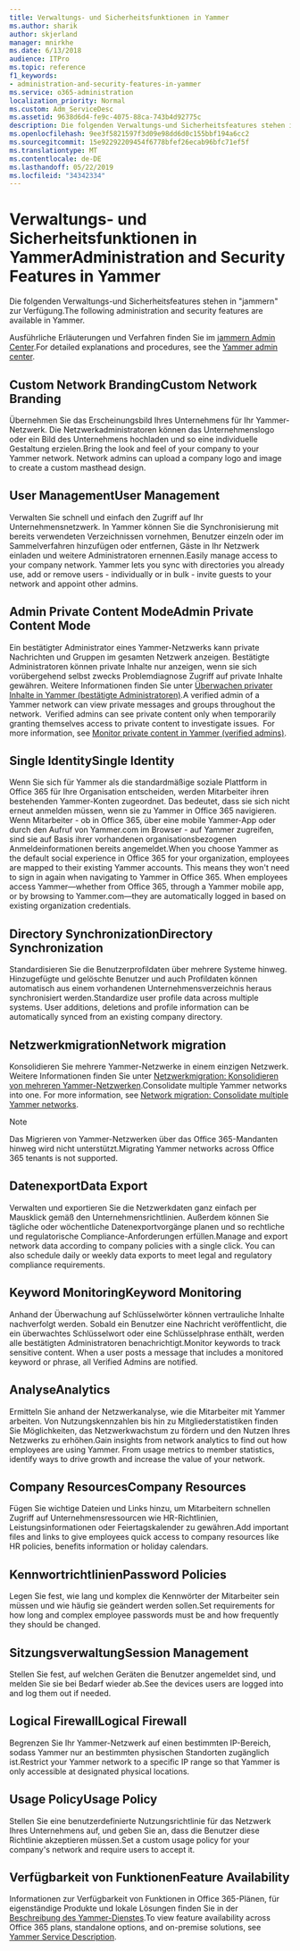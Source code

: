 ```yaml
---
title: Verwaltungs- und Sicherheitsfunktionen in Yammer
ms.author: sharik
author: skjerland
manager: mnirkhe
ms.date: 6/13/2018
audience: ITPro
ms.topic: reference
f1_keywords:
- administration-and-security-features-in-yammer
ms.service: o365-administration
localization_priority: Normal
ms.custom: Adm_ServiceDesc
ms.assetid: 9638d6d4-fe9c-4075-88ca-743b4d92775c
description: Die folgenden Verwaltungs-und Sicherheitsfeatures stehen in "jammern" zur Verfügung.
ms.openlocfilehash: 9ee3f5821597f3d09e98dd6d0c155bbf194a6cc2
ms.sourcegitcommit: 15e92292209454f6778bfef26ecab96bfc71ef5f
ms.translationtype: MT
ms.contentlocale: de-DE
ms.lasthandoff: 05/22/2019
ms.locfileid: "34342334"
---
```

# <a name="administration-and-security-features-in-yammer"></a><span data-ttu-id="4870e-103">Verwaltungs- und Sicherheitsfunktionen in Yammer</span><span class="sxs-lookup"><span data-stu-id="4870e-103">Administration and Security Features in Yammer</span></span>

<span data-ttu-id="4870e-104">Die folgenden Verwaltungs-und Sicherheitsfeatures stehen in "jammern" zur Verfügung.</span><span class="sxs-lookup"><span data-stu-id="4870e-104">The following administration and security features are available in Yammer.</span></span>
  
<span data-ttu-id="4870e-105">Ausführliche Erläuterungen und Verfahren finden Sie im [jammern Admin Center](https://go.microsoft.com/fwlink/?LinkId=869688).</span><span class="sxs-lookup"><span data-stu-id="4870e-105">For detailed explanations and procedures, see the [Yammer admin center](https://go.microsoft.com/fwlink/?LinkId=869688).</span></span>
  
## <a name="custom-network-branding"></a><span data-ttu-id="4870e-106">Custom Network Branding</span><span class="sxs-lookup"><span data-stu-id="4870e-106">Custom Network Branding</span></span>
<span data-ttu-id="4870e-107"><a name="bkmk_CustomNetworkBranding"> </a></span><span class="sxs-lookup"><span data-stu-id="4870e-107"></span></span>

<span data-ttu-id="4870e-p101">Übernehmen Sie das Erscheinungsbild Ihres Unternehmens für Ihr Yammer-Netzwerk. Die Netzwerkadministratoren können das Unternehmenslogo oder ein Bild des Unternehmens hochladen und so eine individuelle Gestaltung erzielen.</span><span class="sxs-lookup"><span data-stu-id="4870e-p101">Bring the look and feel of your company to your Yammer network. Network admins can upload a company logo and image to create a custom masthead design.</span></span>
  
## <a name="user-management"></a><span data-ttu-id="4870e-110">User Management</span><span class="sxs-lookup"><span data-stu-id="4870e-110">User Management</span></span>
<span data-ttu-id="4870e-111"><a name="bkmk_UserManagement"> </a></span><span class="sxs-lookup"><span data-stu-id="4870e-111"></span></span>

<span data-ttu-id="4870e-p102">Verwalten Sie schnell und einfach den Zugriff auf Ihr Unternehmensnetzwerk. In Yammer können Sie die Synchronisierung mit bereits verwendeten Verzeichnissen vornehmen, Benutzer einzeln oder im Sammelverfahren hinzufügen oder entfernen, Gäste in Ihr Netzwerk einladen und weitere Administratoren ernennen.</span><span class="sxs-lookup"><span data-stu-id="4870e-p102">Easily manage access to your company network. Yammer lets you sync with directories you already use, add or remove users - individually or in bulk - invite guests to your network and appoint other admins.</span></span>
  
## <a name="admin-private-content-mode"></a><span data-ttu-id="4870e-114">Admin Private Content Mode</span><span class="sxs-lookup"><span data-stu-id="4870e-114">Admin Private Content Mode</span></span>
<span data-ttu-id="4870e-115"><a name="bkmk_AdminPrivate"> </a></span><span class="sxs-lookup"><span data-stu-id="4870e-115"></span></span>

<span data-ttu-id="4870e-p103">Ein bestätigter Administrator eines Yammer-Netzwerks kann private Nachrichten und Gruppen im gesamten Netzwerk anzeigen. Bestätigte Administratoren können private Inhalte nur anzeigen, wenn sie sich vorübergehend selbst zwecks Problemdiagnose Zugriff auf private Inhalte gewähren. Weitere Informationen finden Sie unter [Überwachen privater Inhalte in Yammer (bestätigte Administratoren)](https://go.microsoft.com/fwlink/?LinkId=627479).</span><span class="sxs-lookup"><span data-stu-id="4870e-p103">A verified admin of a Yammer network can view private messages and groups throughout the network.  Verified admins can see private content only when temporarily granting themselves access to private content to investigate issues.  For more information, see [Monitor private content in Yammer (verified admins)](https://go.microsoft.com/fwlink/?LinkId=627479).</span></span>
  
## <a name="single-identity"></a><span data-ttu-id="4870e-119">Single Identity</span><span class="sxs-lookup"><span data-stu-id="4870e-119">Single Identity</span></span>
<span data-ttu-id="4870e-120"><a name="bkmk_o365_user_mapping"> </a></span><span class="sxs-lookup"><span data-stu-id="4870e-120"></span></span>

<span data-ttu-id="4870e-p104">Wenn Sie sich für Yammer als die standardmäßige soziale Plattform in Office 365 für Ihre Organisation entscheiden, werden Mitarbeiter ihren bestehenden Yammer-Konten zugeordnet. Das bedeutet, dass sie sich nicht erneut anmelden müssen, wenn sie zu Yammer in Office 365 navigieren. Wenn Mitarbeiter - ob in Office 365, über eine mobile Yammer-App oder durch den Aufruf von Yammer.com im Browser - auf Yammer zugreifen, sind sie auf Basis ihrer vorhandenen organisationsbezogenen Anmeldeinformationen bereits angemeldet.</span><span class="sxs-lookup"><span data-stu-id="4870e-p104">When you choose Yammer as the default social experience in Office 365 for your organization, employees are mapped to their existing Yammer accounts. This means they won't need to sign in again when navigating to Yammer in Office 365. When employees access Yammer—whether from Office 365, through a Yammer mobile app, or by browsing to Yammer.com—they are automatically logged in based on existing organization credentials.</span></span>
  
## <a name="directory-synchronization"></a><span data-ttu-id="4870e-124">Directory Synchronization</span><span class="sxs-lookup"><span data-stu-id="4870e-124">Directory Synchronization</span></span>
<span data-ttu-id="4870e-125"><a name="bkmk_DirectorySynchronization"> </a></span><span class="sxs-lookup"><span data-stu-id="4870e-125"></span></span>

<span data-ttu-id="4870e-p105">Standardisieren Sie die Benutzerprofildaten über mehrere Systeme hinweg. Hinzugefügte und gelöschte Benutzer und auch Profildaten können automatisch aus einem vorhandenen Unternehmensverzeichnis heraus synchronisiert werden.</span><span class="sxs-lookup"><span data-stu-id="4870e-p105">Standardize user profile data across multiple systems. User additions, deletions and profile information can be automatically synced from an existing company directory.</span></span>
  
## <a name="network-migration"></a><span data-ttu-id="4870e-128">Netzwerkmigration</span><span class="sxs-lookup"><span data-stu-id="4870e-128">Network migration</span></span>
<span data-ttu-id="4870e-129"><a name="bkmk_NetworkMigration"> </a></span><span class="sxs-lookup"><span data-stu-id="4870e-129"></span></span>

<span data-ttu-id="4870e-p106">Konsolidieren Sie mehrere Yammer-Netzwerke in einem einzigen Netzwerk. Weitere Informationen finden Sie unter [Netzwerkmigration: Konsolidieren von mehreren Yammer-Netzwerken](https://go.microsoft.com/fwlink/?LinkID=617488).</span><span class="sxs-lookup"><span data-stu-id="4870e-p106">Consolidate multiple Yammer networks into one. For more information, see [Network migration: Consolidate multiple Yammer networks](https://go.microsoft.com/fwlink/?LinkID=617488).</span></span>
  
> [!NOTE]
> <span data-ttu-id="4870e-132">Das Migrieren von Yammer-Netzwerken über das Office 365-Mandanten hinweg wird nicht unterstützt.</span><span class="sxs-lookup"><span data-stu-id="4870e-132">Migrating Yammer networks across Office 365 tenants is not supported.</span></span> 
  
## <a name="data-export"></a><span data-ttu-id="4870e-133">Datenexport</span><span class="sxs-lookup"><span data-stu-id="4870e-133">Data Export</span></span>
<span data-ttu-id="4870e-134"><a name="bkmk_DataExport"> </a></span><span class="sxs-lookup"><span data-stu-id="4870e-134"></span></span>

<span data-ttu-id="4870e-p107">Verwalten und exportieren Sie die Netzwerkdaten ganz einfach per Mausklick gemäß den Unternehmensrichtlinien. Außerdem können Sie tägliche oder wöchentliche Datenexportvorgänge planen und so rechtliche und regulatorische Compliance-Anforderungen erfüllen.</span><span class="sxs-lookup"><span data-stu-id="4870e-p107">Manage and export network data according to company policies with a single click. You can also schedule daily or weekly data exports to meet legal and regulatory compliance requirements.</span></span>
  
## <a name="keyword-monitoring"></a><span data-ttu-id="4870e-137">Keyword Monitoring</span><span class="sxs-lookup"><span data-stu-id="4870e-137">Keyword Monitoring</span></span>
<span data-ttu-id="4870e-138"><a name="bkmk_KeywordMonitoring"> </a></span><span class="sxs-lookup"><span data-stu-id="4870e-138"></span></span>

<span data-ttu-id="4870e-p108">Anhand der Überwachung auf Schlüsselwörter können vertrauliche Inhalte nachverfolgt werden. Sobald ein Benutzer eine Nachricht veröffentlicht, die ein überwachtes Schlüsselwort oder eine Schlüsselphrase enthält, werden alle bestätigten Administratoren benachrichtigt.</span><span class="sxs-lookup"><span data-stu-id="4870e-p108">Monitor keywords to track sensitive content. When a user posts a message that includes a monitored keyword or phrase, all Verified Admins are notified.</span></span>
  
## <a name="analytics"></a><span data-ttu-id="4870e-141">Analyse</span><span class="sxs-lookup"><span data-stu-id="4870e-141">Analytics</span></span>
<span data-ttu-id="4870e-142"><a name="bkmk_Analytics"> </a></span><span class="sxs-lookup"><span data-stu-id="4870e-142"></span></span>

<span data-ttu-id="4870e-p109">Ermitteln Sie anhand der Netzwerkanalyse, wie die Mitarbeiter mit Yammer arbeiten. Von Nutzungskennzahlen bis hin zu Mitgliederstatistiken finden Sie Möglichkeiten, das Netzwerkwachstum zu fördern und den Nutzen Ihres Netzwerks zu erhöhen.</span><span class="sxs-lookup"><span data-stu-id="4870e-p109">Gain insights from network analytics to find out how employees are using Yammer. From usage metrics to member statistics, identify ways to drive growth and increase the value of your network.</span></span>
  
## <a name="company-resources"></a><span data-ttu-id="4870e-145">Company Resources</span><span class="sxs-lookup"><span data-stu-id="4870e-145">Company Resources</span></span>
<span data-ttu-id="4870e-146"><a name="bkmk_CompanyResources"> </a></span><span class="sxs-lookup"><span data-stu-id="4870e-146"></span></span>

<span data-ttu-id="4870e-147">Fügen Sie wichtige Dateien und Links hinzu, um Mitarbeitern schnellen Zugriff auf Unternehmensressourcen wie HR-Richtlinien, Leistungsinformationen oder Feiertagskalender zu gewähren.</span><span class="sxs-lookup"><span data-stu-id="4870e-147">Add important files and links to give employees quick access to company resources like HR policies, benefits information or holiday calendars.</span></span>
  
## <a name="password-policies"></a><span data-ttu-id="4870e-148">Kennwortrichtlinien</span><span class="sxs-lookup"><span data-stu-id="4870e-148">Password Policies</span></span>
<span data-ttu-id="4870e-149"><a name="bkmk_PasswordPolicies"> </a></span><span class="sxs-lookup"><span data-stu-id="4870e-149"></span></span>

<span data-ttu-id="4870e-150">Legen Sie fest, wie lang und komplex die Kennwörter der Mitarbeiter sein müssen und wie häufig sie geändert werden sollen.</span><span class="sxs-lookup"><span data-stu-id="4870e-150">Set requirements for how long and complex employee passwords must be and how frequently they should be changed.</span></span>
  
## <a name="session-management"></a><span data-ttu-id="4870e-151">Sitzungsverwaltung</span><span class="sxs-lookup"><span data-stu-id="4870e-151">Session Management</span></span>
<span data-ttu-id="4870e-152"><a name="bkmk_SessionManagement"> </a></span><span class="sxs-lookup"><span data-stu-id="4870e-152"></span></span>

<span data-ttu-id="4870e-153">Stellen Sie fest, auf welchen Geräten die Benutzer angemeldet sind, und melden Sie sie bei Bedarf wieder ab.</span><span class="sxs-lookup"><span data-stu-id="4870e-153">See the devices users are logged into and log them out if needed.</span></span>
  
## <a name="logical-firewall"></a><span data-ttu-id="4870e-154">Logical Firewall</span><span class="sxs-lookup"><span data-stu-id="4870e-154">Logical Firewall</span></span>
<span data-ttu-id="4870e-155"><a name="bkmk_LogicalFirewall"> </a></span><span class="sxs-lookup"><span data-stu-id="4870e-155"></span></span>

<span data-ttu-id="4870e-156">Begrenzen Sie Ihr Yammer-Netzwerk auf einen bestimmten IP-Bereich, sodass Yammer nur an bestimmten physischen Standorten zugänglich ist.</span><span class="sxs-lookup"><span data-stu-id="4870e-156">Restrict your Yammer network to a specific IP range so that Yammer is only accessible at designated physical locations.</span></span>
  
## <a name="usage-policy"></a><span data-ttu-id="4870e-157">Usage Policy</span><span class="sxs-lookup"><span data-stu-id="4870e-157">Usage Policy</span></span>
<span data-ttu-id="4870e-158"><a name="bkmk_UsagePolicy"> </a></span><span class="sxs-lookup"><span data-stu-id="4870e-158"></span></span>

<span data-ttu-id="4870e-159">Stellen Sie eine benutzerdefinierte Nutzungsrichtlinie für das Netzwerk Ihres Unternehmens auf, und geben Sie an, dass die Benutzer diese Richtlinie akzeptieren müssen.</span><span class="sxs-lookup"><span data-stu-id="4870e-159">Set a custom usage policy for your company's network and require users to accept it.</span></span>
  
## <a name="feature-availability"></a><span data-ttu-id="4870e-160">Verfügbarkeit von Funktionen</span><span class="sxs-lookup"><span data-stu-id="4870e-160">Feature Availability</span></span>
<span data-ttu-id="4870e-161"><a name="bkmk_UsagePolicy"> </a></span><span class="sxs-lookup"><span data-stu-id="4870e-161"></span></span>

<span data-ttu-id="4870e-162">Informationen zur Verfügbarkeit von Funktionen in Office 365-Plänen, für eigenständige Produkte und lokale Lösungen finden Sie in der [Beschreibung des Yammer-Dienstes](yammer-service-description.md).</span><span class="sxs-lookup"><span data-stu-id="4870e-162">To view feature availability across Office 365 plans, standalone options, and on-premise solutions, see [Yammer Service Description](yammer-service-description.md).</span></span>
  


